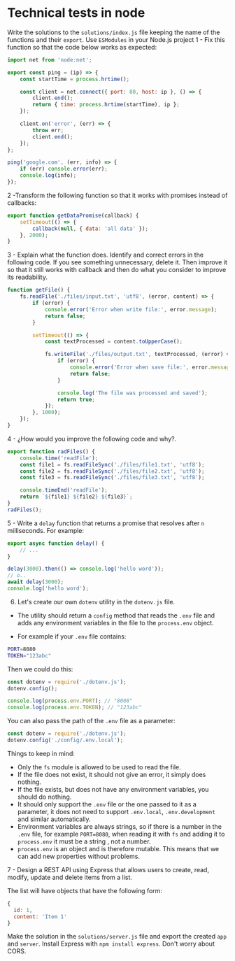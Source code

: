 # Technical tests in node

Write the solutions to the `solutions/index.js` file keeping the name of the functions and their `export`. Use `ESModules` in your Node.js project
1 - Fix this function so that the code below works as expected:

```javascript
import net from 'node:net';

export const ping = (ip) => {
	const startTime = process.hrtime();

	const client = net.connect({ port: 80, host: ip }, () => {
		client.end();
		return { time: process.hrtime(startTime), ip };
	});

	client.on('error', (err) => {
		throw err;
		client.end();
	});
};

ping('google.com', (err, info) => {
	if (err) console.error(err);
	console.log(info);
});
```

2 -Transform the following function so that it works with promises instead of callbacks:

```javascript
export function getDataPromise(callback) {
	setTimeout(() => {
		callback(null, { data: 'all data' });
	}, 2000);
}
```

3 - Explain what the function does. Identify and correct errors in the following code. If you see something unnecessary, delete it. Then improve it so that it still works with callback and then do what you consider to improve its readability.

```javascript
function getFile() {
	fs.readFile('./files/input.txt', 'utf8', (error, content) => {
		if (error) {
			console.error('Error when write file:', error.message);
			return false;
		}

		setTimeout(() => {
			const textProcessed = content.toUpperCase();

			fs.writeFile('./files/output.txt', textProcessed, (error) => {
				if (error) {
					console.error('Error when save file:', error.message);
					return false;
				}

				console.log('The file was processed and saved');
				return true;
			});
		}, 1000);
	});
}
```

4 - ¿How would you improve the following code and why?.

```javascript
export function radFiles() {
	console.time('readFile');
	const file1 = fs.readFileSync('./files/file1.txt', 'utf8');
	const file2 = fs.readFileSync('./files/file2.txt', 'utf8');
	const file3 = fs.readFileSync('./files/file3.txt', 'utf8');

	console.timeEnd('readFile');
	return `${file1} ${file2} ${file3}`;
}
radFiles();
```

5 - Write a `delay` function that returns a promise that resolves after `n` milliseconds. For example:

```javascript
export async function delay() {
	// ...
}

delay(3000).then(() => console.log('hello word'));
// o..
await delay(3000);
console.log('hello word');
```

6. Let's create our own `dotenv` utility in the `dotenv.js` file.

- The utility should return a `config` method that reads the `.env` file and adds any environment variables in the file to the `process.env` object.

- For example if your `.env` file contains:

```sh
PORT=8080
TOKEN="123abc"
```
Then we could do this:

```javascript
const dotenv = require('./dotenv.js');
dotenv.config();

console.log(process.env.PORT); // "8008"
console.log(process.env.TOKEN); // "123abc"
```

You can also pass the path of the `.env` file as a parameter:

```javascript
const dotenv = require('./dotenv.js');
dotenv.config('./config/.env.local');
```

Things to keep in mind:

- Only the `fs` module is allowed to be used to read the file.
- If the file does not exist, it should not give an error, it simply does nothing.
- If the file exists, but does not have any environment variables, you should do nothing.
- It should only support the `.env` file or the one passed to it as a parameter, it does not need to support `.env.local`, `.env.development` and similar automatically.
- Environment variables are always strings, so if there is a number in the `.env` file, for example `PORT=8080`, when reading it with `fs` and adding it to `process.env` it must be a string , not a number.
- `process.env` is an object and is therefore mutable. This means that we can add new properties without problems.

7 - Design a REST API using Express that allows users to create, read, modify, update and delete items from a list.

The list will have objects that have the following form:

```javascript
{
  id: 1,
  content: 'Item 1'
}
```

Make the solution in the `solutions/server.js` file and export the created `app` and `server`.
Install Express with `npm install express`. Don't worry about CORS.
